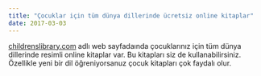 ```yaml
---
title: "Çocuklar için tüm dünya dillerinde ücretsiz online kitaplar"
date: 2017-03-03
---
```


[childrenslibrary.com](http://www.childrenslibrary.org/icdl/AdvancedSearchCategory?selIds=12&viewIds=3&rnum=1&text=&lang=English&location=everywhere&match=all&ilangcode=en&ilang=English&view=cover&sort=title&pgct=36) adlı web sayfadaında çocuklarınız için tüm dünya dillerinde resimli online kitaplar var. Bu kitapları siz de kullanabilirsiniz. Özellikle yeni bir dil öğreniyorsanuz çocuk kitapları çok faydalı olur.

